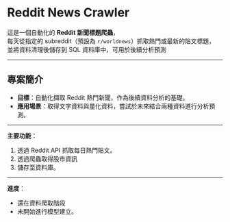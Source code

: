 # Reddit News Crawler

這是一個自動化的 **Reddit 新聞標題爬蟲**，  
每天從指定的 subreddit（預設為 `r/worldnews`）抓取熱門或最新的貼文標題，  
並將資料清理後儲存到 SQL 資料庫中，可用於後續分析預測

---

## 專案簡介
- **目標**：自動化擷取 Reddit 熱門新聞，作為後續資料分析的基礎。
- **應用場景**：取得文字資料與量化資料，嘗試於未來結合兩種資料進行分析預測。

---

**主要功能**：
  1. 透過 Reddit API 抓取每日熱門貼文。
  2. 透過爬蟲取得股市資訊
  3. 儲存至資料庫。

---

**進度**：
 - 還在資料爬取階段
 - 未開始進行模型建立。
